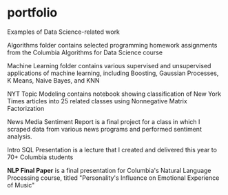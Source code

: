 # portfolio
Examples of Data Science-related work

Algorithms folder contains selected programming homework assignments from the Columbia Algorithms for Data Science course

Machine Learning folder contains various supervised and unsupervised applications of machine learning, including Boosting, Gaussian Processes, K Means, Naive Bayes, and KNN 

NYT Topic Modeling contains notebook showing classification of New York Times articles into 25 related classes using Nonnegative Matrix Factorization

News Media Sentiment Report is a final project for a class in which I scraped data from various news programs and performed sentiment analysis.

Intro SQL Presentation is a lecture that I created and delivered this year to 70+ Columbia students

**NLP Final Paper** is a final presentation for Columbia's Natural Language Processing course, titled "Personality's Influence on Emotional Experience of Music"